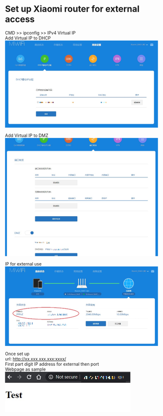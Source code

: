 # Set up Xiaomi router for external access  

CMD >> ipconfig >> IPv4 Virtual IP  
Add Virtual IP to DHCP
![image](https://github.com/YENCHUN-L/Set-up-router-for-external-access/blob/master/image/DHCP.jpg)

Add Virtual IP to DMZ
![image](https://github.com/YENCHUN-L/Set-up-router-for-external-access/blob/master/image/DMZ.jpg)

IP for external use
![image](https://github.com/YENCHUN-L/Set-up-router-for-external-access/blob/master/image/External%20IP.jpg)

Once set up  
url: http://xx.xxx.xxx.xxx:xxxx/  
First part digit IP address for external then port  
Webpage as sample  
![image](https://github.com/YENCHUN-L/Set-up-router-for-external-access/blob/master/image/Test%20webpage.jpg)
